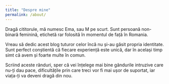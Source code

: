 ```yaml
---
title: "Despre mine"
permalink: /about/
---
```


Dragă cititorule, mă numesc Ema, sau M pe scurt. Sunt persoană non-binară feminină, etichetă rar folosită în momentul de față în Romania.

Vreau să dedic acest blog tuturor celor încă nu și-au găsit propria identitate. Sunt perfect conștientă că fiecare experiență este unică, dar în același timp simt că avem și foarte multe în comun. 

Scriind aceste rânduri, sper că vei înțelege mai bine gândurile intruzive care nu-ți dau pace, dificultățile prin care treci vor fi mai ușor de suportat, iar viața-ți va deveni dragă din nou.